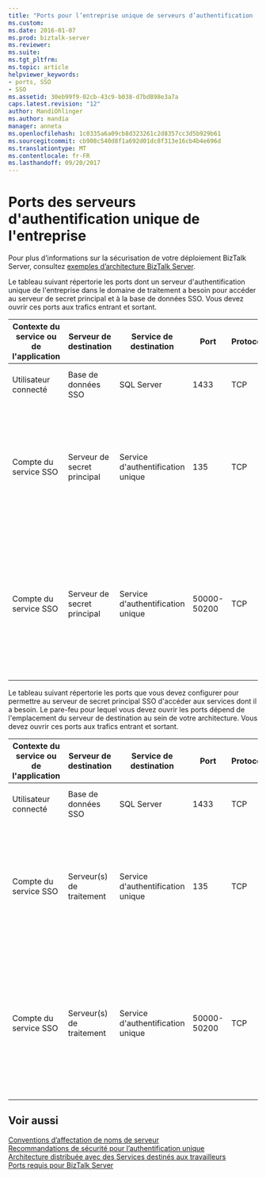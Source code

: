 ```yaml
---
title: "Ports pour l’entreprise unique de serveurs d’authentification | Documents Microsoft"
ms.custom: 
ms.date: 2016-01-07
ms.prod: biztalk-server
ms.reviewer: 
ms.suite: 
ms.tgt_pltfrm: 
ms.topic: article
helpviewer_keywords:
- ports, SSO
- SSO
ms.assetid: 30eb99f9-02cb-43c9-b038-d7bd898e3a7a
caps.latest.revision: "12"
author: MandiOhlinger
ms.author: mandia
manager: anneta
ms.openlocfilehash: 1c0335a6a09cb8d323261c2d8357cc3d5b929b61
ms.sourcegitcommit: cb908c540d8f1a692d01dc8f313e16cb4b4e696d
ms.translationtype: MT
ms.contentlocale: fr-FR
ms.lasthandoff: 09/20/2017
---
```

# <a name="ports-for-the-enterprise-single-sign-on-servers"></a>Ports des serveurs d'authentification unique de l'entreprise
Pour plus d’informations sur la sécurisation de votre déploiement BizTalk Server, consultez [exemples d’architecture BizTalk Server](../core/sample-biztalk-server-architectures.md).  
  
 Le tableau suivant répertorie les ports dont un serveur d'authentification unique de l'entreprise dans le domaine de traitement a besoin pour accéder au serveur de secret principal et à la base de données SSO. Vous devez ouvrir ces ports aux trafics entrant et sortant.  
  
|Contexte du service ou de l'application|Serveur de destination|Service de destination|Port|Protocole|Reason|  
|------------------------------------|------------------------|-------------------------|----------|--------------|------------|  
|Utilisateur connecté|Base de données SSO|SQL Server|1433|TCP|Créer et établir la connexion à la base de données SSO|  
|Compte du service SSO|Serveur de secret principal|Service d'authentification unique|135|TCP|Connexion traitée à SQL Server permettant au service d'authentification unique de récupérer la clé du secret principal auprès du serveur de secret principal|  
|Compte du service SSO|Serveur de secret principal|Service d'authentification unique|50000-50200|TCP|Ports RPC secondaires utilisés pour récupérer la clé du secret auprès du serveur de secret principal **Remarque :** vous devrez peut-être ouvrir davantage de ports RPC secondaires en fonction de la charge du serveur.|  
  
 Le tableau suivant répertorie les ports que vous devez configurer pour permettre au serveur de secret principal SSO d'accéder aux services dont il a besoin. Le pare-feu pour lequel vous devez ouvrir les ports dépend de l'emplacement du serveur de destination au sein de votre architecture. Vous devez ouvrir ces ports aux trafics entrant et sortant.  
  
|Contexte du service ou de l'application|Serveur de destination|Service de destination|Port|Protocole|Reason|  
|------------------------------------|------------------------|-------------------------|----------|--------------|------------|  
|Utilisateur connecté|Base de données SSO|SQL Server|1433|TCP|Créer et établir la connexion à la base de données SSO|  
|Compte du service SSO|Serveur(s) de traitement|Service d'authentification unique|135|TCP|Connexion traitée à SQL Server permettant au service d'authentification unique de récupérer la clé du secret principal auprès du serveur de secret principal|  
|Compte du service SSO|Serveur(s) de traitement|Service d'authentification unique|50000-50200|TCP|Ports RPC secondaires utilisés pour récupérer la clé du secret auprès du serveur de secret principal **Remarque :** vous devrez peut-être ouvrir davantage de ports RPC secondaires en fonction de la charge du serveur.|  
  
## <a name="see-also"></a>Voir aussi  
 [Conventions d’affectation de noms de serveur](../core/server-naming-conventions.md)   
 [Recommandations de sécurité pour l’authentification unique](../core/sso-security-recommendations.md)   
 [Architecture distribuée avec des Services destinés aux travailleurs](../core/large-distributed-architecture-with-information-worker-services.md)   
 [Ports requis pour BizTalk Server](../core/required-ports-for-biztalk-server.md)